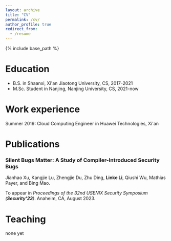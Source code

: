```yaml
---
layout: archive
title: "CV"
permalink: /cv/
author_profile: true
redirect_from:
  - /resume
---
```


{% include base_path %}

Education
======
* B.S. in Shaanxi, Xi'an Jiaotong University, CS, 2017-2021
* M.Sc. Student in Nanjing, Nanjing University, CS, 2021-now

Work experience
======
Summer 2019: Cloud Computing Engineer in Huawei Technologies, Xi'an

<!-- * Summer 2015: Research Assistant
  * Github University
  * Duties included: Tagging issues
  * Supervisor: Professor Git

* Fall 2015: Research Assistant
  * Github University
  * Duties included: Merging pull requests
  * Supervisor: Professor Hub -->
  



Publications
======
### Silent Bugs Matter: A Study of Compiler-Introduced Security Bugs

Jianhao Xu, Kangjie Lu, Zhengjie Du, Zhu Ding, **Linke Li**, Qiushi Wu, Mathias Payer, and Bing Mao.

To appear in *Proceedings of the 32nd USENIX Security Symposium (**Security'23**)*. Anaheim, CA, August 2023.



<!-- Talks
======
  <ul>{% for post in site.talks %}
    {% include archive-single-talk-cv.html %}
  {% endfor %}</ul> -->

Teaching
======
none yet


<!-- Service and leadership
======
* Currently signed in to 43 different slack teams -->
